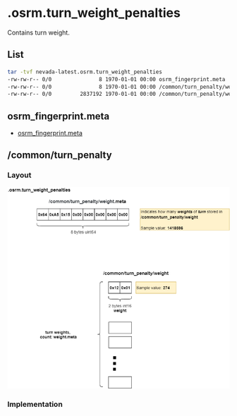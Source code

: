 

# .osrm.turn_weight_penalties
Contains turn weight.    

## List

```bash
tar -tvf nevada-latest.osrm.turn_weight_penalties
-rw-rw-r-- 0/0               8 1970-01-01 00:00 osrm_fingerprint.meta
-rw-rw-r-- 0/0               8 1970-01-01 00:00 /common/turn_penalty/weight.meta
-rw-rw-r-- 0/0         2837192 1970-01-01 00:00 /common/turn_penalty/weight
```

## osrm_fingerprint.meta
- [osrm_fingerprint.meta](./fingerprint.md)

## /common/turn_penalty

### Layout
![](./graph/map.osrm.turn_weight_penalties.png)

### Implementation
